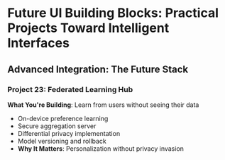 # Future UI Building Blocks: Practical Projects Toward Intelligent Interfaces

## Advanced Integration: The Future Stack

### Project 23: Federated Learning Hub

**What You're Building**: Learn from users without seeing their data

- On-device preference learning
- Secure aggregation server
- Differential privacy implementation
- Model versioning and rollback
- **Why It Matters**: Personalization without privacy invasion

